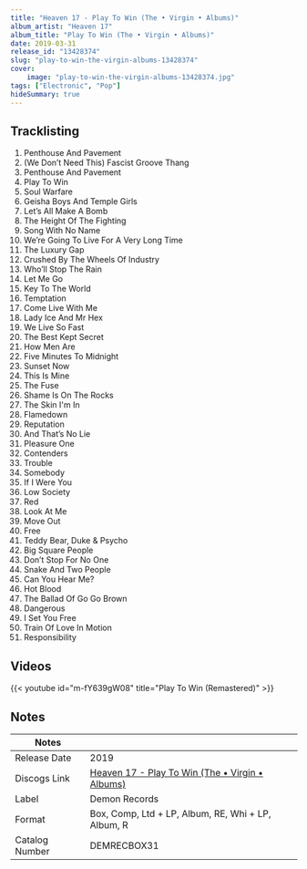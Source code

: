 ```yaml
---
title: "Heaven 17 - Play To Win (The • Virgin • Albums)"
album_artist: "Heaven 17"
album_title: "Play To Win (The • Virgin • Albums)"
date: 2019-03-31
release_id: "13428374"
slug: "play-to-win-the-virgin-albums-13428374"
cover:
    image: "play-to-win-the-virgin-albums-13428374.jpg"
tags: ["Electronic", "Pop"]
hideSummary: true
---
```


## Tracklisting
1. Penthouse And Pavement
2. (We Don’t Need This) Fascist Groove Thang
3. Penthouse And Pavement
4. Play To Win
5. Soul Warfare
6. Geisha Boys And Temple Girls
7. Let’s All Make A Bomb
8. The Height Of The Fighting
9. Song With No Name
10. We’re Going To Live For A Very Long Time
11. The Luxury Gap
12. Crushed By The Wheels Of Industry
13. Who’ll Stop The Rain
14. Let Me Go
15. Key To The World
16. Temptation
17. Come Live With Me
18. Lady Ice And Mr Hex
19. We Live So Fast
20. The Best Kept Secret
21. How Men Are
22. Five Minutes To Midnight
23. Sunset Now
24. This Is Mine
25. The Fuse
26. Shame Is On The Rocks
27. The Skin I'm In
28. Flamedown
29. Reputation
30. And That’s No Lie
31. Pleasure One
32. Contenders
33. Trouble
34. Somebody
35. If I Were You
36. Low Society
37. Red
38. Look At Me
39. Move Out
40. Free
41. Teddy Bear, Duke & Psycho
42. Big Square People
43. Don’t Stop For No One
44. Snake And Two People
45. Can You Hear Me?
46. Hot Blood
47. The Ballad Of Go Go Brown
48. Dangerous
49. I Set You Free
50. Train Of Love In Motion
51. Responsibility

## Videos
{{< youtube id="m-fY639gW08" title="Play To Win (Remastered)" >}}

## Notes

| Notes          |             |
| ---------------| ----------- |
| Release Date   | 2019 |
| Discogs Link   | [Heaven 17 - Play To Win (The • Virgin • Albums)](https://www.discogs.com/release/13428374) |
| Label          | Demon Records |
| Format         | Box, Comp, Ltd + LP, Album, RE, Whi + LP, Album, R |
| Catalog Number | DEMRECBOX31 |

